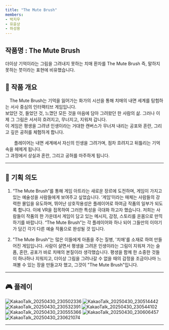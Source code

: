 ```yaml
---
title: "The Mute Brush"
members: 
- 박지우
- 유윤상
- 하성용
---
```


## 작품명 : The Mute Brush
더이상 기억이라는 그림을 그려내지 못하는 치매 환자를 The Mute Brush 즉, 말하지 못하는 붓이라는 표현에 비유했습니다.

## 🧠 작품 개요
<p style="text-indent: 1em;">
The Mute Brush는 기억을 잃어가는 화가의 시선을 통해 치매의 내면 세계를 탐험하는 서사 중심의 인터랙티브 게임입니다.<br>
보았던 것, 들었던 것, 느꼈던 모든 것을 마음에 담아 그려왔던 한 사람의 삶. 그러나 이제 그 그림은 서서히 흐려지고, 무너지고, 지워져 갑니다.<br>
이 게임은 평생을 그려낸 인생이라는 거대한 캔버스가 무너져 내리는 공포와 혼란, 그리고 깊은 공허를 체험하게 합니다.<br>
</p>

<p style="text-indent: 2em;">
플레이어는 내면 세계에서 자신의 인생을 그려가며, 점차 흐려지고 뒤틀리는 기억 속을 헤메게 됩니다.<br>
그 과정에서 상실과 혼란, 그리고 공허를 마주하게 됩니다.
</p>

---

## 🔧 기획 의도
1. “The Mute Brush”를 통해 게임 아트라는 새로운 장르에 도전하며, 게임이 가지고 있는 예술성을 사람들에게 보여주고 싶었습니다. ‘게임’이라는 매체는 사람들의 강력한 몰입을 유도하며, 뛰어난 상호작용성은 플레이어로 하여금 작품의 일부가 되도록 합니다. 이에 VR을 접목하여 그러한 특성을 극대화 하고자 했습니다. 저희는 사람들이 작품의 한 가운데서 게임이 담고 있는 메시지, 감정, 스토리를 온몸으로 만끽하기를 바랍니다. “The Mute Brush”는 각 플레이어와 하나 되어 그들만의 이야기가 담긴 각기 다른 예술 작품으로 완성될 것 입니다.
  
2. "The Mute Brush"는 많은 이들에게 아픔을 주는 질병, '치매'를 소재로 하여 만들어진 게임입니다. 사람이 살면서 평생을 그려온 인생이라는 그림이 지워져 가는 슬픔, 혼란, 공포가 바로 치매의 본질이라 생각했습니다. 평생을 함께 한 소중한 것들이 하나하나 지워지고, 더이상 그림을 그려나갈 수 없을 때의 감정을 조금이나마 느껴볼 수 있는 장을 만들고자 했고, 그것이 "The Mute Brush"입니다.
---

## 🎮 플레이
![KakaoTalk_20250430_230502336](https://github.com/user-attachments/assets/c3e93b8f-339e-4a60-8d16-c10dacda7cfb)
![KakaoTalk_20250430_230514442](https://github.com/user-attachments/assets/41b7ee46-688e-4cb9-9d97-d069a70ee432)
![KakaoTalk_20250430_230532391](https://github.com/user-attachments/assets/c0e241a0-9868-4e8b-bcc4-d193ef009327)
![KakaoTalk_20250430_230544102](https://github.com/user-attachments/assets/c1edae97-3cd3-4ee7-b473-53d6c7a555b9)
![KakaoTalk_20250430_230555366](https://github.com/user-attachments/assets/5096f698-6416-45d3-8d69-647a071a67f3)
![KakaoTalk_20250430_230606457](https://github.com/user-attachments/assets/8fbc5065-8e6e-4a29-9c77-c031d44e72ef)
![KakaoTalk_20250430_230621074](https://github.com/user-attachments/assets/3bb8befa-9e20-456d-8d60-66b2b2b57f88)

---
